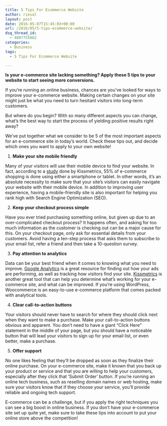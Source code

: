 ```yaml
---
title: 5 Tips For Ecommerce Website
author: riesal
layout: post
date: 2016-05-07T15:45:03+00:00
url: /2016/05/5-tips-ecommerce-website/
dsq_thread_id:
  - 4807755862
categories:
  - Business
tags:
  - 5 Tips For Ecommerce Website

---
```

**Is your e-commerce site lacking something? Apply these 5 tips to your website to start seeing more conversions.**<span id="more-2104"></span><!--more-->

If you’re running an online business, chances are you’ve looked for ways to improve your e-commerce website. Making certain changes on your site might just be what you need to turn hesitant visitors into long-term customers.

But where do you begin? With so many different aspects you can change, what’s the best way to start the process of yielding positive results right away?

We’ve put together what we consider to be 5 of the most important aspects for an e-commerce site in today’s world. Check these tips out, and decide which ones you want to apply to your own website!

  1. **Make your site mobile friendly**

Many of your visitors will use their mobile device to find your website. In fact, according to a [study][1] done by Kissmetrics, 55% of e-commerce shopping is done using either a smartphone or tablet. In other words, it’s an absolute necessity to make sure that your site’s visitors can easily navigate your website with their mobile device. In addition to improving user experience, having a mobile-friendly site is also important for helping you rank high with Search Engine Optimization (SEO).

<ol start="2">
  <li>
    <strong> Keep your checkout process simple</strong>
  </li>
</ol>

Have you ever tried purchasing something online, but given up due to an over-complicated checkout process? It happens often, and asking for too much information as the customer is checking out can be a major cause for this. On your checkout page, only ask for essential details from your customers. Avoid having a ten-step process that asks them to subscribe to your email list, refer a friend and then take a 10-question survey.

<ol start="3">
  <li>
    <strong> Pay attention to analytics</strong>
  </li>
</ol>

Data can be your best friend when it comes to knowing what you need to improve. [Google Analytics][2] is a great resource for finding out how your ads are performing, as well as tracking how visitors find your site. [Kissmetrics][3] is another great tool that can help you determine what’s working for your e-commerce site, and what can be improved. If you’re using WordPress, Woocommerce is an easy-to-use e-commerce platform that comes packed with analytical tools.

<ol start="4">
  <li>
    <strong> Clear call-to-action buttons</strong>
  </li>
</ol>

Your visitors should never have to search for where they should click next when they want to make a purchase. Make your call-to-action buttons obvious and apparent. You don’t need to have a giant “Click Here” statement in the middle of your page, but you should have a noticeable button that will lead your visitors to sign up for your email list, or even better, make a purchase.

<ol start="5">
  <li>
    <strong> Offer support</strong>
  </li>
</ol>

No one likes feeling that they’ll be dropped as soon as they finalize their online purchase. On your e-commerce site, make it known that you back up your product or service and that you are willing to help your customers, especially after they click that ‘Submit Order’ button. If you’re running an online tech business, such as reselling domain names or web hosting, make sure your visitors know that if they choose your service, you’ll provide reliable and ongoing tech support.

E-commerce can be a challenge, but if you apply the right techniques you can see a big boost in online business. If you don’t have your e-commerce site set up quite yet, make sure to take these tips into account to put your online store above the competition!

 [1]: https://blog.kissmetrics.com/surprising-mobile-ecommerce/
 [2]: https://www.google.com/analytics/
 [3]: https://kissmetrics.com/